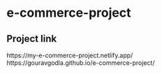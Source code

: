 # e-commerce-project


 <h2>Project link</h2>
 https://my-e-commerce-project.netlify.app/
 <br>
 https://gouravgodla.github.io/e-commerce-project/
 
 
